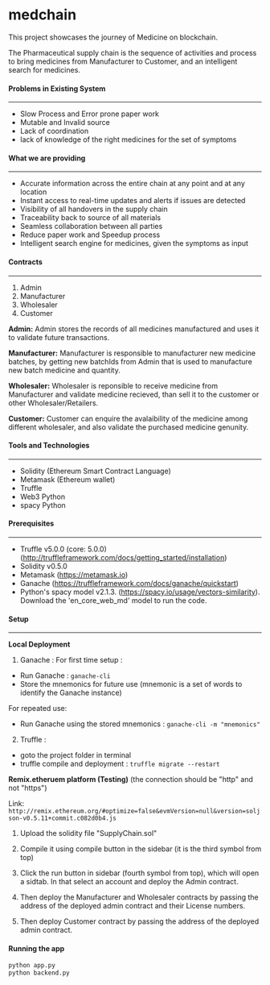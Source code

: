 # medchain

This project showcases the journey of Medicine on blockchain.

The Pharmaceutical supply chain is the sequence of activities and process to bring medicines from Manufacturer to Customer, and an intelligent search for medicines.


#### Problems in Existing System
---
- Slow Process and Error prone paper work
- Mutable and Invalid source
- Lack of coordination
- lack of knowledge of the right medicines for the set of symptoms

#### What we are providing
---
- Accurate information across the entire chain at any point and at any location
- Instant access to real-time updates and alerts if issues are detected
- Visibility of all handovers in the supply chain
- Traceability back to source of all materials
- Seamless collaboration between all parties
- Reduce paper work and Speedup process
- Intelligent search engine for medicines, given the symptoms as input


#### Contracts
---
1. Admin
2. Manufacturer
3. Wholesaler
4. Customer

**Admin:** Admin stores the records of all medicines manufactured and uses it to validate future transactions.

**Manufacturer:** Manufacturer is responsible to manufacturer new medicine batches, by getting new batchIds from Admin that is used to manufacture new batch medicine and quantity.

**Wholesaler:** Wholesaler is reponsible to receive medicine from Manufacturer and validate medicine recieved, than sell it to the customer or other Wholesaler/Retailers. 

**Customer:** Customer can enquire the avalaibility of the medicine among different wholesaler, and also validate the purchased medicine genunity.


#### Tools and Technologies
---
- Solidity (Ethereum Smart Contract Language)
- Metamask (Ethereum wallet)
- Truffle
- Web3 Python
- spacy Python


#### Prerequisites
---
- Truffle v5.0.0 (core: 5.0.0) (http://truffleframework.com/docs/getting_started/installation)
- Solidity v0.5.0
- Metamask (https://metamask.io)
- Ganache (https://truffleframework.com/docs/ganache/quickstart)
- Python's spacy model v2.1.3. (https://spacy.io/usage/vectors-similarity). Download the 'en_core_web_md' model to run the code.


#### Setup
---
**Local Deployment**
1. Ganache :
For first time setup :
- Run Ganache : ```ganache-cli```
- Store the mnemonics for future use (mnemonic is a set of words to identify the Ganache instance)

For repeated use:
- Run Ganache using the stored mnemonics : ```ganache-cli -m "mnemonics"```

2. Truffle :
- goto the project folder in terminal
- truffle compile and deployment : ```truffle migrate --restart```

**Remix.etheruem platform (Testing)**
(the connection should be "http" and not "https")

Link: ```http://remix.ethereum.org/#optimize=false&evmVersion=null&version=soljson-v0.5.11+commit.c082d0b4.js```

1. Upload the solidity file "SupplyChain.sol"

2. Compile it using compile button in the sidebar (it is the third symbol from top)

3. Click the run button in sidebar (fourth symbol from top), which will open a sidtab. In that select an account and deploy the Admin contract.

4. Then deploy the Manufacturer and Wholesaler contracts by passing the address of the deployed admin contract and their License numbers.

5. Then deploy Customer contract by passing the address of the deployed admin contract.


#### Running the app
```bash
python app.py
python backend.py
```
